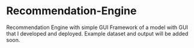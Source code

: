 # Recommendation-Engine
Recommendation Engine with simple GUI
Framework of a model with GUI that I developed and deployed. Example dataset and output will be added soon.
